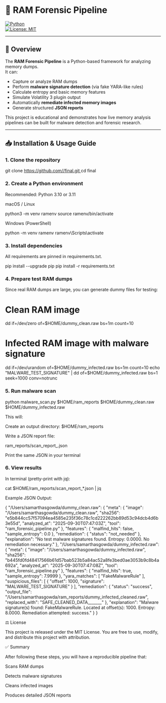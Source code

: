 # 🧩 RAM Forensic Pipeline

[![Python](https://img.shields.io/badge/python-3.10%2B-blue)](https://www.python.org/)  
[![License: MIT](https://img.shields.io/badge/License-MIT-green.svg)](LICENSE)

---

## 📖 Overview

The **RAM Forensic Pipeline** is a Python-based framework for analyzing memory dumps.  
It can:

- Capture or analyze RAM dumps
- Perform **malware signature detection** (via fake YARA-like rules)
- Calculate entropy and basic memory features
- Simulate Volatility 3 plugin output
- Automatically **remediate infected memory images**
- Generate structured **JSON reports**

This project is educational and demonstrates how live memory analysis pipelines can be built for malware detection and forensic research.

---

## 📥 Installation & Usage Guide

### 1. Clone the repository

git clone [https://github.com/<your-username>/final.git ](https://github.com/samarthasgowda/ram_forensic_pipeline_adv.git)
cd final

### 2. Create a Python environment
Recommended: Python 3.10 or 3.11

macOS / Linux

python3 -m venv ramenv
source ramenv/bin/activate

Windows (PowerShell)

python -m venv ramenv
ramenv\Scripts\activate

### 3. Install dependencies

All requirements are pinned in requirements.txt.

pip install --upgrade pip
pip install -r requirements.txt

### 4. Prepare test RAM dumps

Since real RAM dumps are large, you can generate dummy files for testing:

# Clean RAM image
dd if=/dev/zero of=$HOME/dummy_clean.raw bs=1m count=10

# Infected RAM image with malware signature
dd if=/dev/urandom of=$HOME/dummy_infected.raw bs=1m count=10
echo "MALWARE_TEST_SIGNATURE" | dd of=$HOME/dummy_infected.raw bs=1 seek=1000 conv=notrunc

### 5. Run malware scan

python malware_scan.py $HOME/ram_reports $HOME/dummy_clean.raw $HOME/dummy_infected.raw

This will:

Create an output directory: $HOME/ram_reports

Write a JSON report file:

ram_reports/scan_report_<timestamp>.json

Print the same JSON in your terminal

### 6. View results

In terminal (pretty-print with jq):

cat $HOME/ram_reports/scan_report_*.json | jq

Example JSON Output:

{
  "/Users/samarthasgowda/dummy_clean.raw": {
     "meta": {
      "image": "/Users/samarthasgowda/dummy_clean.raw",
      "sha256": "e5b844cc57f57094ea4585e235f36c78c1cd222262bb89d53c94dcb4d6b3e55d",
      "analyzed_at": "2025-09-30T07:47:03Z",
      "tool": "ram_forensic_pipeline.py"
    },
    "features": {
      "malfind_hits": false,
      "sample_entropy": 0.0
    },
    "remediation": {
      "status": "not_needed"
    },
    "explanation": "No test malware signatures found. Entropy: 0.0000. No remediation necessary."
  },
  "/Users/samarthasgowda/dummy_infected.raw": {
    "meta": {
      "image": "/Users/samarthasgowda/dummy_infected.raw",
      "sha256": "b445fd0fd48417566b61d57bab523b5a84ac52a8fe3bed0ae3053b9c8b4a692a",
      "analyzed_at": "2025-09-30T07:47:08Z",
      "tool": "ram_forensic_pipeline.py"
    },
    "features": {
      "malfind_hits": true,
      "sample_entropy": 7.9999
    },
    "yara_matches": [
      "FakeMalwareRule"
    ],
    "suspicious_files": [
      {
        "offset": 1000,
        "signature": "MALWARE_TEST_SIGNATURE"
      }
    ],
    "remediation": {
      "status": "success",
      "output_file": "/Users/samarthasgowda/ram_reports/dummy_infected_cleaned.raw",
      "replaced_with": "SAFE_CLEANED_DATA_______"
    },
    "explanation": "Malware signature(s) found: FakeMalwareRule. Located at offset(s): 1000. Entropy: 8.0000. Remediation attempted: success."
  }
}

⚖️ License

This project is released under the MIT License.
You are free to use, modify, and distribute this project with attribution.

✅ Summary

After following these steps, you will have a reproducible pipeline that:

Scans RAM dumps

Detects malware signatures

Cleans infected images

Produces detailed JSON reports
